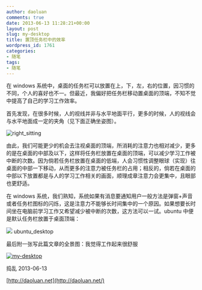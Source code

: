 ```yaml
---
author: daoluan
comments: true
date: 2013-06-13 11:28:21+00:00
layout: post
slug: my-desktop
title: 置顶任务栏中的效率
wordpress_id: 1761
categories:
- 随笔
tags:
- 随笔
---
```


在 windows 系统中，桌面的任务栏可以放置在上，下，左，右的位置，因习惯的不同，个人的喜好也不一。但最近，我偏好把任务栏移动置桌面的顶端，不知不觉中提高了自己的学习工作效率。

首先发现，在很多时候，人的视线并非与水平地面平行，更多的时候，人的视线会与水平地面成一定的夹角（见下面正确坐姿图）。

![right_sitting](http://md.daoluan.net/images/2013/06/right_sitting.jpg)

由此，我们可能更少的机会去注视桌面的顶端，所消耗的注意力也相对减少，更多的是在桌面的中部及以下，这样将任务栏放置在桌面的顶端，可以减少学习工作被中断的次数。因为倘若任务栏放置在桌面的低端，人会习惯性调整眼球（实现）往桌面的中部一下移动，从而更多的注意力被任务栏的占用；相反的，倘若在桌面的中部以下放置都是与人的学习工作相关的画面，顺理成章注意力会更集中，且眼部也更舒适。

在 windows 系统，我们熟知，系统如果有消息要通知用户一般方法是弹窗+声音或者任务栏图标的闪烁，这是注意力不能够长时间集中的一个原因。如果想要长时间坐在电脑前学习工作又希望减少被中断的次数，这方法可以一试。ubuntu 中便是默认任务栏放置于桌面顶端：

![](http://upload.wikimedia.org/wikipedia/commons/0/05/Google_Chrome_22_on_Ubuntu_12.04.png) ubuntu_desktop

最后附一张写此篇文章的全景图：我觉得工作起来很舒服

[![my-desktop](http://md.daoluan.net/images/2013/06/my-desktop.jpg)](http://md.daoluan.net/images/2013/06/my-desktop.jpg)

捣乱 2013-06-13

[http://daoluan.net](http://daoluan.net/)
